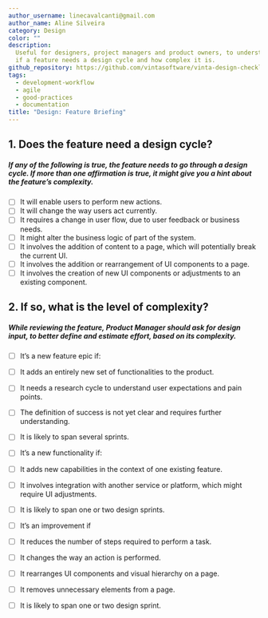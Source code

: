 ```yaml
---
author_username: linecavalcanti@gmail.com
author_name: Aline Silveira
category: Design
color: ""
description:
  Useful for designers, project managers and product owners, to understand
  if a feature needs a design cycle and how complex it is.
github_repository: https://github.com/vintasoftware/vinta-design-checklists/tree/master/feature-briefing
tags:
  - development-workflow
  - agile
  - good-practices
  - documentation
title: "Design: Feature Briefing"
---
```


## 1. Does the feature need a design cycle?

##### If any of the following is true, the feature needs to go through a design cycle. If more than one affirmation is true, it might give you a hint about the feature’s complexity.

- [ ] It will enable users to perform new actions.
- [ ] It will change the way users act currently.
- [ ] It requires a change in user flow, due to user feedback or business needs.
- [ ] It might alter the business logic of part of the system.
- [ ] It involves the addition of content to a page, which will potentially break the current UI.
- [ ] It involves the addition or rearrangement of UI components to a page.
- [ ] It involves the creation of new UI components or adjustments to an existing component.

## 2. If so, what is the level of complexity?

##### While reviewing the feature, Product Manager should ask for design input, to better define and estimate effort, based on its complexity.

- [ ] It’s a new feature epic if:
- [ ] It adds an entirely new set of functionalities to the product.
- [ ] It needs a research cycle to understand user expectations and pain points.
- [ ] The definition of success is not yet clear and requires further understanding.
- [ ] It is likely to span several sprints.

- [ ] It’s a new functionality if:
- [ ] It adds new capabilities in the context of one existing feature.
- [ ] It involves integration with another service or platform, which might require UI adjustments.
- [ ] It is likely to span one or two design sprints.

- [ ] It’s an improvement if
- [ ] It reduces the number of steps required to perform a task.
- [ ] It changes the way an action is performed.
- [ ] It rearranges UI components and visual hierarchy on a page.
- [ ] It removes unnecessary elements from a page.
- [ ] It is likely to span one or two design sprint.
